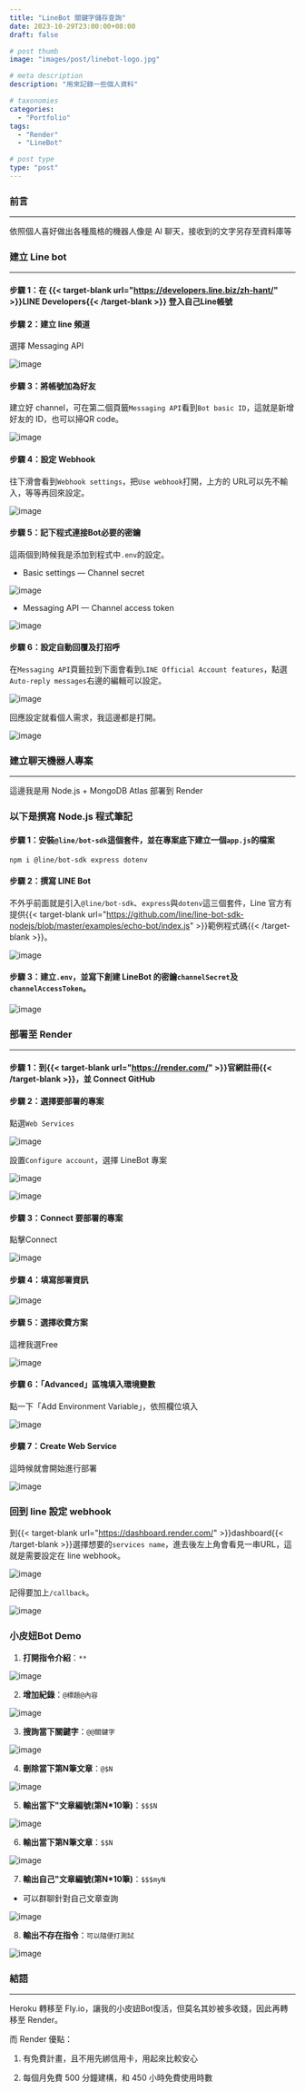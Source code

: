 ```yaml
---
title: "LineBot 關鍵字儲存查詢"
date: 2023-10-29T23:00:00+08:00
draft: false

# post thumb
image: "images/post/linebot-logo.jpg"

# meta description
description: "用來記錄一些個人資料"

# taxonomies
categories:
  - "Portfolio"
tags:
  - "Render"
  - "LineBot"

# post type
type: "post"
---
```


### 前言

---

依照個人喜好做出各種風格的機器人像是 AI 聊天，接收到的文字另存至資料庫等

### 建立 Line bot

---

#### 步驟 1：在 {{< target-blank url="https://developers.line.biz/zh-hant/" >}}LINE Developers{{< /target-blank >}} 登入自己Line帳號

#### 步驟 2：建立 line 頻道

選擇 Messaging API

![image](../../../../images/post/post-9-1.jpg)

#### 步驟 3：將帳號加為好友

建立好 channel，可在第二個頁籤`Messaging API`看到`Bot basic ID`，這就是新增好友的 ID，也可以掃QR code。

![image](../../../../images/post/post-9-2.jpg)

#### 步驟 4：設定 Webhook

往下滑會看到`Webhook settings`，把`Use webhook`打開，上方的 URL可以先不輸入，等等再回來設定。

![image](../../../../images/post/post-9-3.jpg)

#### 步驟 5：記下程式連接Bot必要的密鑰

這兩個到時候我是添加到程式中`.env`的設定。

- Basic settings — Channel secret

![image](../../../../images/post/post-9-4.jpg)

- Messaging API — Channel access token

![image](../../../../images/post/post-9-5.jpg)

#### 步驟 6：設定自動回覆及打招呼

在`Messaging API`頁籤拉到下面會看到`LINE Official Account features`，點選`Auto-reply messages`右邊的編輯可以設定。

![image](../../../../images/post/post-9-6.jpg)

回應設定就看個人需求，我這邊都是打開。

![image](../../../../images/post/post-9-7.jpg)

### 建立聊天機器人專案

---

這邊我是用 Node.js + MongoDB Atlas 部署到 Render

### 以下是撰寫 Node.js 程式筆記

#### 步驟 1：安裝`@line/bot-sdk`這個套件，並在專案底下建立一個`app.js`的檔案

```
npm i @line/bot-sdk express dotenv
```

#### 步驟 2：撰寫 LINE Bot

不外乎前面就是引入`@line/bot-sdk`、`express`與`dotenv`這三個套件，Line 官方有提供{{< target-blank url="https://github.com/line/line-bot-sdk-nodejs/blob/master/examples/echo-bot/index.js" >}}範例程式碼{{< /target-blank >}}。

![image](../../../../images/post/post-9-8.jpg)

#### 步驟 3：建立`.env`，並寫下創建 LineBot 的密鑰`channelSecret`及`channelAccessToken`。

![image](../../../../images/post/post-9-9.jpg)

### 部署至 Render

---

#### 步驟 1：到{{< target-blank url="https://render.com/" >}}官網註冊{{< /target-blank >}}，並 Connect GitHub

#### 步驟 2：選擇要部署的專案

點選`Web Services`

![image](../../../../images/post/post-9-10.jpg)

設置`Configure account`，選擇 LineBot 專案

![image](../../../../images/post/post-9-11.jpg)

![image](../../../../images/post/post-9-12.jpg)

#### 步驟 3：Connect 要部署的專案

點擊Connect

![image](../../../../images/post/post-9-13.jpg)

#### 步驟 4：填寫部署資訊

![image](../../../../images/post/post-9-14.jpg)

#### 步驟 5：選擇收費方案

這裡我選Free

![image](../../../../images/post/post-9-15.jpg)

#### 步驟 6：「Advanced」區塊填入環境變數

點一下「Add Environment Variable」，依照欄位填入

![image](../../../../images/post/post-9-16.jpg)

#### 步驟 7：Create Web Service

這時候就會開始進行部署

![image](../../../../images/post/post-9-17.jpg)

### 回到 line 設定 webhook

到{{< target-blank url="https://dashboard.render.com/" >}}dashboard{{< /target-blank >}}選擇想要的`services name`，進去後左上角會看見一串URL，這就是需要設定在 line webhook。

![image](../../../../images/post/post-9-27.jpg)

記得要加上`/callback`。

![image](../../../../images/post/post-9-18.jpg)

### 小皮妞Bot Demo

1. **打開指令介紹**：`**`

![image](../../../../images/post/post-9-19.jpg)

2. **增加紀錄**：`@標題@內容`

![image](../../../../images/post/post-9-20.jpg)

3. **搜詢當下關鍵字**：`@@關鍵字`

![image](../../../../images/post/post-9-21.jpg)

4. **刪除當下第N筆文章**：`@$N`

![image](../../../../images/post/post-9-22.jpg)

5. **輸出當下"文章編號(第N*10筆)**：`$$$N`

![image](../../../../images/post/post-9-23.jpg)

6. **輸出當下第N筆文章**：`$$N`

![image](../../../../images/post/post-9-24.jpg)

7. **輸出自己"文章編號(第N*10筆)**：`$$$myN`

- 可以群聊針對自己文章查詢

![image](../../../../images/post/post-9-25.jpg)

8. **輸出不存在指令**：`可以隨便打測試`

![image](../../../../images/post/post-9-26.jpg)

### 結語

---

Heroku 轉移至 Fly.io，讓我的小皮妞Bot復活，但莫名其妙被多收錢，因此再轉移至 Render。

而 Render 優點：

1. 有免費計畫，且不用先綁信用卡，用起來比較安心

2. 每個月免費 500 分鐘建構，和 450 小時免費使用時數